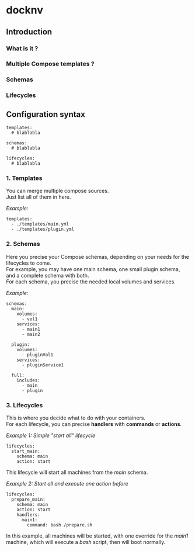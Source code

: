 # docknv

## Introduction

### What is it ?

### Multiple Compose templates ?

### Schemas

### Lifecycles

## Configuration syntax

```
templates:
  # blablabla

schemas:
  # blablabla

lifecycles:
  # blablabla
```

### 1. Templates

You can merge multiple compose sources.  
Just list all of them in here.

*Example:*

```
templates:
  - ./templates/main.yml
  - ./templates/plugin.yml
```

### 2. Schemas

Here you precise your Compose schemas, depending on your needs for the lifecycles to come.  
For example, you may have one main schema, one small plugin schema, and a complete schema with both.  
For each schema, you precise the needed local volumes and services.  

*Example:*

```
schemas:
  main:
    volumes:
      - vol1
    services:
      - main1
      - main2

  plugin:
    volumes:
      - pluginVol1
    services:
      - pluginService1

  full:
    includes:
      - main
      - plugin
```

### 3. Lifecycles

This is where you decide what to do with your containers.  
For each lifecycle, you can precise **handlers** with **commands** or **actions**.

*Example 1: Simple "start all" lifecycle*

```
lifecycles:
  start_main:
    schema: main
    action: start
```

This lifecycle will start all machines from the *main* schema.

*Example 2: Start all and execute one action before*

```
lifecycles:
  prepare_main:
    schema: main
    action: start
    handlers:
      main1:
        command: bash /prepare.sh
```

In this example, all machines will be started, with one override for the *main1* machine, which will execute a *bash* script, then will boot normally.
